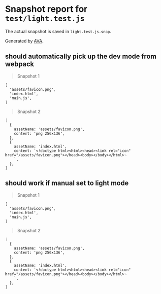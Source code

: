 # Snapshot report for `test/light.test.js`

The actual snapshot is saved in `light.test.js.snap`.

Generated by [AVA](https://ava.li).

## should automatically pick up the dev mode from webpack

> Snapshot 1

    [
      'assets/favicon.png',
      'index.html',
      'main.js',
    ]

> Snapshot 2

    [
      {
        assetName: 'assets/favicon.png',
        content: 'png 256x136',
      },
      {
        assetName: 'index.html',
        content: `<!doctype html><html><head><link rel="icon" href="/assets/favicon.png"></head><body></body></html>␊
        `,
      },
    ]

## should work if manual set to light mode

> Snapshot 1

    [
      'assets/favicon.png',
      'index.html',
      'main.js',
    ]

> Snapshot 2

    [
      {
        assetName: 'assets/favicon.png',
        content: 'png 256x136',
      },
      {
        assetName: 'index.html',
        content: `<!doctype html><html><head><link rel="icon" href="/assets/favicon.png"></head><body></body></html>␊
        `,
      },
    ]

